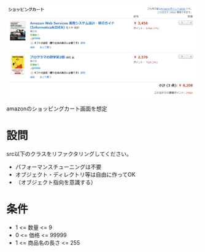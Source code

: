 ![エビフライトライアングル](image.PNG)

amazonのショッピングカート画面を想定

# 設問
src以下のクラスをリファクタリングしてください。

* パフォーマンスチューニングは不要
* オブジェクト・ディレクトリ等は自由に作ってOK
* （オブジェクト指向を意識する）

# 条件

* 1 <= 数量 <= 9
* 0 <= 価格 <= 99999
* 1 <= 商品名の長さ <= 255